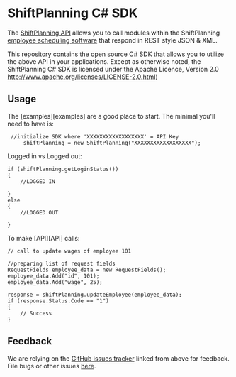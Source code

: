 ShiftPlanning C# SDK
================

The [ShiftPlanning API](http://www.shiftplanning.com/api/) allows you to call modules within the ShiftPlanning [employee scheduling software](http://www.shiftplanning.com/) that respond in REST style JSON & XML.

This repository contains the open source C# SDK that allows you to utilize the above API in your applications. Except as otherwise noted, the ShiftPlanning C# SDK is licensed under the Apache Licence, Version 2.0 http://www.apache.org/licenses/LICENSE-2.0.html)


Usage
-----

The [examples][examples] are a good place to start. The minimal you'll need to
have is:

	 //initialize SDK where 'XXXXXXXXXXXXXXXXXX' = API Key
         shiftPlanning = new ShiftPlanning("XXXXXXXXXXXXXXXXXX");


Logged in vs Logged out:

	if (shiftPlanning.getLoginStatus())
	{
		//LOGGED IN

	}
	else
	{
		//LOGGED OUT

	}


To make [API][API] calls:

	// call to update wages of employee 101

	//preparing list of request fields
	RequestFields employee_data = new RequestFields();
	employee_data.Add("id", 101);
	employee_data.Add("wage", 25);

	response = shiftPlanning.updateEmployee(employee_data);
	if (response.Status.Code == "1")
	{
		// Success
	}



Feedback
--------

We are relying on the [GitHub issues tracker][issues] linked from above for
feedback. File bugs or other issues [here][issues].

[issues]: http://github.com/shiftplanning/cs-sdk/issues